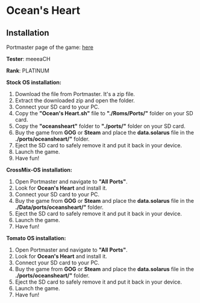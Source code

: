 # Ocean's Heart

## Installation

Portmaster page of the game: [here](https://portmaster.games/detail.html?name=oceansheart)


**Tester**: meeeaCH

**Rank**: PLATINUM


**Stock OS installation:**
1. Download the file from Portmaster. It's a zip file.
2. Extract the downloaded zip and open the folder.
3. Connect your SD card to your PC.
4. Copy the **"Ocean's Heart.sh"** file to **"./Roms/Ports/"** folder on your SD card.
5. Copy the **"oceansheart"** folder to **"./ports/"** folder on your SD card.
6. Buy the game from **GOG** or **Steam** and place the **data.solarus** file in the **./ports/oceansheart/"** folder.
6. Eject the SD card to safely remove it and put it back in your device.
7. Launch the game.
8. Have fun!


**CrossMix-OS installation:**
1. Open Portmaster and navigate to **"All Ports"**.
2. Look for **Ocean's Heart** and install it.
3. Connect your SD card to your PC.
4. Buy the game from **GOG** or **Steam** and place the **data.solarus** file in the **./Data/ports/oceansheart/"** folder.
5. Eject the SD card to safely remove it and put it back in your device.
6. Launch the game.
7. Have fun!


**Tomato OS installation:**
1. Open Portmaster and navigate to **"All Ports"**.
2. Look for **Ocean's Heart** and install it.
3. Connect your SD card to your PC.
4. Buy the game from **GOG** or **Steam** and place the **data.solarus** file in the **./ports/oceansheart/"** folder.
5. Eject the SD card to safely remove it and put it back in your device.
6. Launch the game.
7. Have fun!
